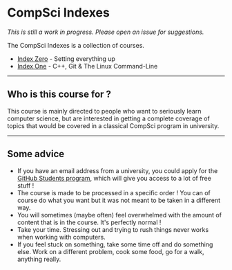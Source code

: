 # CompSci Indexes

*This is still a work in progress. Please open an issue for suggestions.*

The CompSci Indexes is a collection of courses.

- [Index Zero](https://github.com/haysberg/index/blob/main/Index_0.md) - Setting everything up
- [Index One](https://github.com/haysberg/index/blob/main/Index_1.md) - C++, Git & The Linux Command-Line

---

## Who is this course for ?

This course is mainly directed to people who want to seriously learn computer science, but are interested in getting a complete coverage of topics that would be covered in a classical CompSci program in university.

--- 

## Some advice

- If you have an email address from a university, you could apply for the [GitHub Students program](https://education.github.com/pack), which will give you access to a lot of free stuff !
- The course is made to be processed in a specific order ! You can of course do what you want but it was not meant to be taken in a different way.
- You will sometimes (maybe often) feel overwhelmed with the amount of content that is in the course. It's perfectly normal !
- Take your time. Stressing out and trying to rush things never works when working with computers.
- If you feel stuck on something, take some time off and do something else. Work on a different problem, cook some food, go for a walk, anything really.